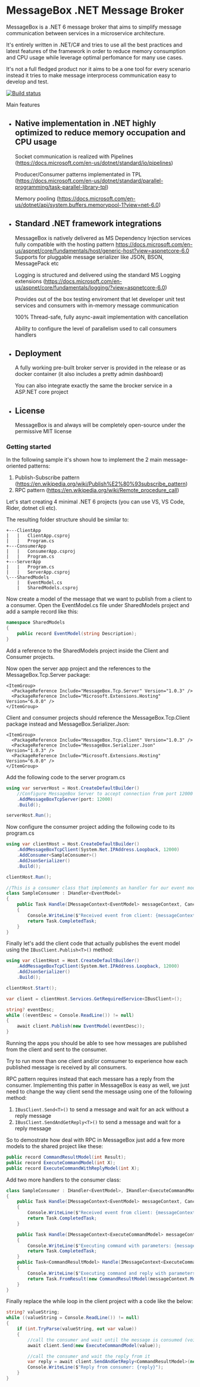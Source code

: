# MessageBox .NET Message Broker
MessageBox is a .NET 6 message broker that aims to simplify message communication between services in a microservice architecture. 

It's entirely written in .NET/C# and tries to use all the best practices and latest features of the framework in order to reduce memory consumption and CPU usage while leverage optimal perfomance for many use cases. 

It's not a full fledged product nor it aims to be a one tool for every scenario instead it tries to make message interprocess communication easy to develop and test.

[![Build status](https://ci.appveyor.com/api/projects/status/dkyae4p5jagnu3k4?svg=true)](https://ci.appveyor.com/project/adospace/message-box)

Main features
- ## Native implementation in .NET highly optimized to reduce memory occupation and CPU usage
  Socket communication is realized with Pipelines (https://docs.microsoft.com/en-us/dotnet/standard/io/pipelines)
  
  Producer/Consumer patterns implementated in TPL (https://docs.microsoft.com/en-us/dotnet/standard/parallel-programming/task-parallel-library-tpl)
  
  Memory pooling (https://docs.microsoft.com/en-us/dotnet/api/system.buffers.memorypool-1?view=net-6.0)
  
- ## Standard .NET framework integrations
  MessageBox is natively delivered as MS Dependency Injection services fully compatible with the hosting pattern https://docs.microsoft.com/en-us/aspnet/core/fundamentals/host/generic-host?view=aspnetcore-6.0
  Supports for pluggable message serializer like JSON, BSON, MessagePack etc
  
  Logging is structured and delivered using the standard MS Logging extensions (https://docs.microsoft.com/en-us/aspnet/core/fundamentals/logging/?view=aspnetcore-6.0)
  
  Provides out of the box testing enviroment that let developer unit test services and consumers with in-memory message communication
  
  100% Thread-safe, fully async-await implementation with cancellation
  
  Ability to configure the level of parallelism used to call consumers handlers

- ## Deployment
  A fully working pre-built broker server is provided in the release or as docker container (it also includes a pretty admin dashboard)
  
  You can also integrate exactly the same the brocker service in a ASP.NET core project
  
- ## License
  MessageBox is and always will be completely open-source under the permissive MIT license
  

### Getting started
In the following sample it's shown how to implement the 2 main message-oriented patterns:

1. Publish-Subscribe pattern (https://en.wikipedia.org/wiki/Publish%E2%80%93subscribe_pattern)
2. RPC pattern (https://en.wikipedia.org/wiki/Remote_procedure_call)

Let's start creating 4 minimal .NET 6 projects (you can use VS, VS Code, Rider, dotnet cli etc).

The resulting folder structure should be similar to:
```
+---ClientApp
|   |   ClientApp.csproj
|   |   Program.cs
+---ConsumerApp
|   |   ConsumerApp.csproj
|   |   Program.cs
+---ServerApp
|   |   Program.cs
|   |   ServerApp.csproj
\---SharedModels
    |   EventModel.cs
    |   SharedModels.csproj
```

Now create a model of the message that we want to publish from a client to a consumer. Open the EventModel.cs file under SharedModels project and add a sample record like this:
```c#
namespace SharedModels
{
    public record EventModel(string Description);
}
```

Add a reference to the SharedModels project inside the Client and Consumer projects.

Now open the server app project and the references to the MessageBox.Tcp.Server package:
```
<ItemGroup>
  <PackageReference Include="MessageBox.Tcp.Server" Version="1.0.3" />
  <PackageReference Include="Microsoft.Extensions.Hosting" Version="6.0.0" />
</ItemGroup>
```

Client and consumer projects should reference the MessageBox.Tcp.Client package instead and MessageBox.Serializer.Json:
```
<ItemGroup>
  <PackageReference Include="MessageBox.Tcp.Client" Version="1.0.3" />
  <PackageReference Include="MessageBox.Serializer.Json" Version="1.0.3" />
  <PackageReference Include="Microsoft.Extensions.Hosting" Version="6.0.0" />
</ItemGroup>
```

Add the following code to the server program.cs
```c#
using var serverHost = Host.CreateDefaultBuilder()
    //Configure MessageBox Server to accept connection from port 12000
    .AddMessageBoxTcpServer(port: 12000)
    .Build();

serverHost.Run();
```

Now configure the consumer project adding the following code to its program.cs
```c#
using var clientHost = Host.CreateDefaultBuilder()
    .AddMessageBoxTcpClient(System.Net.IPAddress.Loopback, 12000)
    .AddConsumer<SampleConsumer>()
    .AddJsonSerializer()
    .Build();

clientHost.Run();

//This is a consumer class that implements an handler for our event model
class SampleConsumer : IHandler<EventModel>
{
    public Task Handle(IMessageContext<EventModel> messageContext, CancellationToken cancellationToken = default)
    {
        Console.WriteLine($"Received event from client: {messageContext.Model.Description}");
        return Task.CompletedTask;
    }
}
```
Finally let's add the client code that actually publishes the event model using the ```IBusClient.Publish<T>()``` method:
```c#
using var clientHost = Host.CreateDefaultBuilder()
    .AddMessageBoxTcpClient(System.Net.IPAddress.Loopback, 12000)
    .AddJsonSerializer()
    .Build();

clientHost.Start();

var client = clientHost.Services.GetRequiredService<IBusClient>();

string? eventDesc;
while ((eventDesc = Console.ReadLine()) != null)
{
    await client.Publish(new EventModel(eventDesc));
}
```
Running the apps you should be able to see how messages are published from the client and sent to the consumer. 

Try to run more than one client and/or comsumer to experience how each published message is received by all consumers.

RPC pattern requires instead that each messare has a reply from the consumer. Implementing this patter in MessageBox is easy as well, we just need to change the way client send the message using one of the following method:
1. ```IBusClient.Send<T>()``` to send a message and wait for an ack without a reply message
2. ```IBusClient.SendAndGetReply<T>()``` to send a message and wait for a reply message

So to demostrate how deal with RPC in MessageBox just add a few more models to the shared project like these:
```c#
public record CommandResultModel(int Result);
public record ExecuteCommandModel(int X);
public record ExecuteCommandWithReplyModel(int X);
```

Add two more handlers to the consumer class:
```c#
class SampleConsumer : IHandler<EventModel>, IHandler<ExecuteCommandModel>
{
    public Task Handle(IMessageContext<EventModel> messageContext, CancellationToken cancellationToken = default)
    {
        Console.WriteLine($"Received event from client: {messageContext.Model.Description}");
        return Task.CompletedTask;
    }

    public Task Handle(IMessageContext<ExecuteCommandModel> messageContext, CancellationToken cancellationToken = default)
    {
        Console.WriteLine($"Executing command with parameters: {messageContext.Model}");
        return Task.CompletedTask;
    }
    public Task<CommandResultModel> Handle(IMessageContext<ExecuteCommandWithReplyModel> messageContext, CancellationToken cancellationToken = default)
    {
        Console.WriteLine($"Executing command and reply with parameters: {messageContext.Model}");
        return Task.FromResult(new CommandResultModel(messageContext.Model.X  * 2));
    }
}
```

Finally replace the while loop in the client project with a code like the below:
```c#
string? valueString;
while ((valueString = Console.ReadLine()) != null)
{
    if (int.TryParse(valueString, out var value))
    {
        //call the consumer and wait until the message is consumed (void-like call)
        await client.Send(new ExecuteCommandModel(value));

        //call the consumer and wait the reply from it
        var reply = await client.SendAndGetReply<CommandResultModel>(new ExecuteCommandWithReplyModel(value));
        Console.WriteLine($"Reply from consumer: {reply}");
    }
}
```

  

